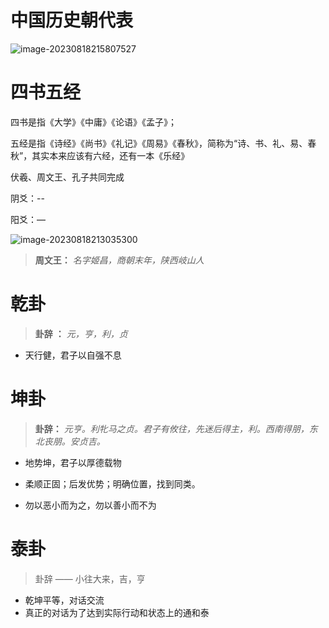 # 中国历史朝代表

![image-20230818215807527](https://images73.oss-cn-beijing.aliyuncs.com/img/image-20230818215807527.png)

# 四书五经

四书是指《大学》《中庸》《论语》《孟子》； 

五经是指《诗经》《尚书》《礼记》《周易》《春秋》，简称为“诗、书、礼、易、春秋”，其实本来应该有六经，还有一本《乐经》

伏羲、周文王、孔子共同完成

阴爻：--

阳爻：—

![image-20230818213035300](https://images73.oss-cn-beijing.aliyuncs.com/img/image-20230818213035300.png)

> **周文王：** *名字姬昌，商朝末年，陕西岐山人*

# 乾卦

> **卦辞** **：** *元，亨，利，贞*

- 天行健，君子以自强不息

# 坤卦

> **卦辞：**  *元亨。利牝马之贞。君子有攸往，先迷后得主，利。西南得朋，东北丧朋。安贞吉。*

- 地势坤，君子以厚德载物

- 柔顺正固；后发优势；明确位置，找到同类。 

- 勿以恶小而为之，勿以善小而不为

# 泰卦

> 卦辞 —— 小往大来，吉，亨

- 乾坤平等，对话交流
- 真正的对话为了达到实际行动和状态上的通和泰

